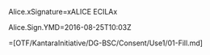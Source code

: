 Alice.xSignature=xALICE ECILAx

Alice.Sign.YMD=2016-08-25T10:03Z

=[OTF/KantaraInitiative/DG-BSC/Consent/Use1/01-Fill.md]